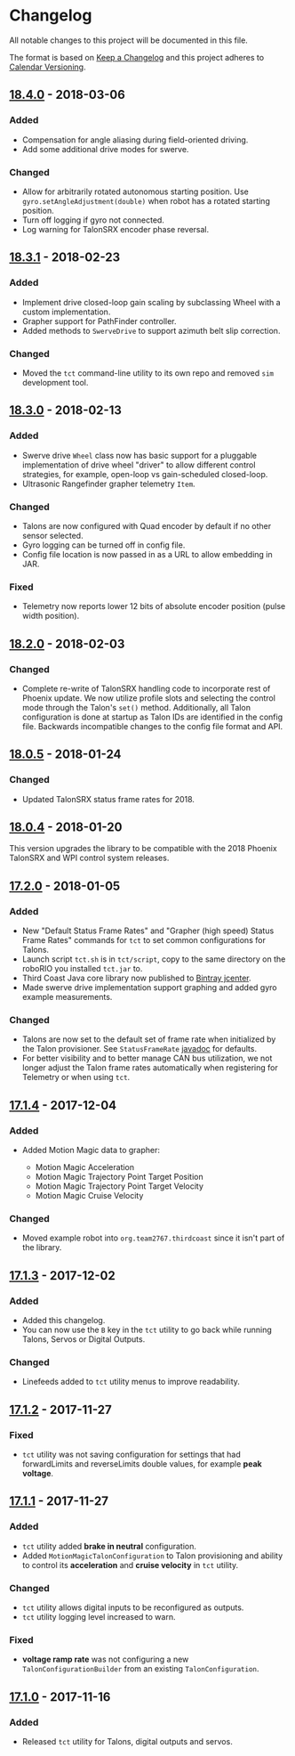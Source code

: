 # Changelog

All notable changes to this project will be documented in this file.

The format is based on [Keep a Changelog](http://keepachangelog.com/en/1.0.0/) and this project adheres to [Calendar Versioning](http://calver.org/).

## [18.4.0] - 2018-03-06

### Added

-   Compensation for angle aliasing during field-oriented driving.
-   Add some additional drive modes for swerve.

### Changed

-   Allow for arbitrarily rotated autonomous starting position. Use `gyro.setAngleAdjustment(double)` when robot has a rotated starting position.
-   Turn off logging if gyro not connected.
-   Log warning for TalonSRX encoder phase reversal.

## [18.3.1] - 2018-02-23

### Added

-   Implement drive closed-loop gain scaling by subclassing Wheel with a custom implementation.
-   Grapher support for PathFinder controller.
-   Added methods to `SwerveDrive` to support azimuth belt slip correction.

### Changed

-   Moved the `tct` command-line utility to its own repo and removed `sim` development tool.

## [18.3.0] - 2018-02-13

### Added

-   Swerve drive `Wheel` class now has basic support for a pluggable implementation of drive wheel "driver" to allow different control strategies, for example, open-loop vs gain-scheduled closed-loop.
-   Ultrasonic Rangefinder grapher telemetry `Item`.

### Changed

-   Talons are now configured with Quad encoder by default if no other sensor selected.
-   Gyro logging can be turned off in config file.
-   Config file location is now passed in as a URL to allow embedding in JAR.

### Fixed

-   Telemetry now reports lower 12 bits of absolute encoder position (pulse width position).

## [18.2.0] - 2018-02-03

### Changed

-   Complete re-write of TalonSRX handling code to incorporate rest of Phoenix update. We now utilize profile slots and selecting the control mode through the Talon's `set()` method. Additionally, all Talon configuration is done at startup as Talon IDs are identified in the config file. Backwards incompatible changes to the config file format and API.

## [18.0.5] - 2018-01-24

### Changed

-   Updated TalonSRX status frame rates for 2018.

## [18.0.4] - 2018-01-20

This version upgrades the library to be compatible with the 2018 Phoenix TalonSRX and WPI control system releases.

## [17.2.0] - 2018-01-05

### Added

-   New "Default Status Frame Rates" and "Grapher (high speed) Status Frame Rates" commands for `tct` to set common configurations for Talons.
-   Launch script `tct.sh` is in `tct/script`, copy to the same directory on the roboRIO you installed `tct.jar` to.
-   Third Coast Java core library now published to [Bintray jcenter](https://bintray.com/strykeforce/maven/thirdcoast).
-   Made swerve drive implementation support graphing and added gyro example measurements.

### Changed

-   Talons are now set to the default set of frame rate when initialized by the Talon provisioner. See `StatusFrameRate` [javadoc](https://strykeforce.github.io/thirdcoast/javadoc/org/strykeforce/thirdcoast/talon/StatusFrameRate.html) for defaults.
-   For better visibility and to better manage CAN bus utilization, we not longer adjust the Talon frame rates automatically when registering for Telemetry or when using `tct`.

## [17.1.4] - 2017-12-04

### Added

-   Added Motion Magic data to grapher:

    -   Motion Magic Acceleration
    -   Motion Magic Trajectory Point Target Position
    -   Motion Magic Trajectory Point Target Velocity
    -   Motion Magic Cruise Velocity

### Changed

-   Moved example robot into `org.team2767.thirdcoast` since it isn't part of the library.

## [17.1.3] - 2017-12-02

### Added

-   Added this changelog.
-   You can now use the `B` key in the `tct` utility to go back while running Talons, Servos or Digital Outputs.

### Changed

-   Linefeeds added to `tct` utility menus to improve readability.

## [17.1.2] - 2017-11-27

### Fixed

-   `tct` utility was not saving configuration for settings that had forwardLimits and reverseLimits double values, for example **peak voltage**.

## [17.1.1] - 2017-11-27

### Added

-   `tct` utility added **brake in neutral** configuration.
-   Added `MotionMagicTalonConfiguration` to Talon provisioning and ability to control its **acceleration** and **cruise velocity** in `tct` utility.

### Changed

-   `tct` utility allows digital inputs to be reconfigured as outputs.
-   `tct` utility logging level increased to warn.

### Fixed

-   **voltage ramp rate** was not configuring a new `TalonConfigurationBuilder` from an existing `TalonConfiguration`.

## [17.1.0] - 2017-11-16

### Added

-   Released `tct` utility for Talons, digital outputs and servos.

[17.1.0]: https://github.com/strykeforce/thirdcoast/compare/v17.0.23...v17.1.0

[17.1.1]: https://github.com/strykeforce/thirdcoast/compare/v17.1.0...v17.1.1

[17.1.2]: https://github.com/strykeforce/thirdcoast/compare/v17.1.1...v17.1.2

[17.1.3]: https://github.com/strykeforce/thirdcoast/compare/v17.1.2...v17.1.3

[17.1.4]: https://github.com/strykeforce/thirdcoast/compare/v17.1.3...v17.1.4

[17.2.0]: https://github.com/strykeforce/thirdcoast/compare/v17.1.4...v17.2.0

[18.0.4]: https://github.com/strykeforce/thirdcoast/compare/v17.2.0...v18.0.4

[18.0.5]: https://github.com/strykeforce/thirdcoast/compare/v18.0.4...v18.0.5

[18.2.0]: https://github.com/strykeforce/thirdcoast/compare/v18.0.5...v18.2.0

[18.3.0]: https://github.com/strykeforce/thirdcoast/compare/v18.2.0...v18.3.0

[18.3.1]: https://github.com/strykeforce/thirdcoast/compare/v18.3.0...v18.3.1

[18.4.0]: https://github.com/strykeforce/thirdcoast/compare/v18.3.1...v18.4.0

[unreleased]: https://github.com/strykeforce/thirdcoast/compare/v18.3.1...develop
